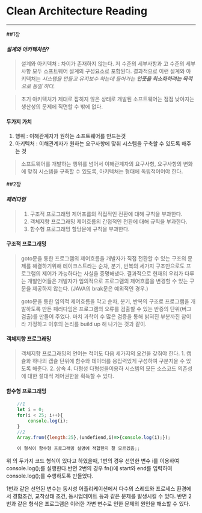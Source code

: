 # Clean Architecture Reading
---

##1장

#### *설계와 아키텍처란?*
>설계와 아키텍처 : 차이가 존재하지 않는다.
저 수준의 세부사항과 고 수준의 세부사항 모두 소프트웨어 설계의 구성요소로 포함된다. 
결과적으로 이런 설계와 아키텍처는 *시스템을 만들고 유지보수 하는데 들어가는 **인풋을 최소화하려는 목적**으로 동일 하다.*

>초기 아키텍처가 제대로 잡히지 않은 상태로 개발된 소프트웨어는 점점 낮아지는 생산성의 문제에 직면할 수 밖에 없다.

#### **두가지 가치** 
1. 행위 : 이해관계자가 원하는 소프트웨어를 만드는것
2.  아키텍처 : 이해관계자가 원하는 요구사항에 맞춰 시스템을 구축할 수 있도록 해주는 것
> 소프트웨어를 개발하는 행위를 넘어서 이해관계자의 요구사항, 요구사항의 변화에 맞춰 시스템을 구축할 수 있도록, 아키텍처는 형태에 독립적이어야 한다.



##2장

#### *패러다임*
>
>1. 구조적 프로그래밍
    제어프름의 직접적인 전환에 대해 규칙을 부과한다.
>2. 객체지향 프로그래밍
    제어흐름의 간접적인 전환에 대해 규칙을 부과한다.
>3. 함수형 프로그래밍
    할당문에 규칙을 부과한다.

#### 구조적 프로그래밍
>goto문을 통한 프로그램의 제어흐름을 개발자가 직접 전환할 수 있는 구조의 문제를 해결하기위해 테이크스트라는 순차, 분기, 반복의 세가지 구조만으로도 프로그램의 제어가 가능하다는 사실을 증명해냈다. 
결과적으로 현재의 우리가 다루는 개발언어들은 개발자가 임의적으로 프로그램의 제어흐름을 변경할 수 있는 구문을 제공하지 않는다. (JAVA의 brak문은 예외적인 경우.)
>
>goto문을 통한 임의적 제어흐름을 막고 순차, 분기, 반복의 구조로 프로그램을 개발하도록 만든 패러다임은 프로그램의 오류를 검출할 수 있는 반증의 단위(버그검출)를 만들어 주었다. 마치 과학이 수 많은 검증을 통해 밝혀진 부분까진 참이라 가정하고 이후의 논리를 build up 해 나가는 것과 같이.


#### 객체지향 프로그래밍
>객체지향 프로그래밍의 언어는 적어도 다음 세가지의 요건을 갖춰야 한다.
    1. 캡슐화
        하나의 캡슐 단위에 함수와 데이터를 응집력있게 구성하여 구분지을 수 있도록 해준다. 
    2. 상속 
    4. 다형성
    다형성을이용하 시스템의 모든 소스코드 의존성에 대한 절대적 제어권한을 획득할 수 있다. 

#### 함수형 프로그래밍
``` js
    //1
    let i = 0;
    for(i < 25; i++){
        console.log(i);
    }
    //2
    Array.from({length:25},(undefiend,i)=>{console.log(i);});

    이 형식이 함수형 프로그래밍 설명에 적합한지 잘 모르겠음;;
```
위 의 두가지 코드 형식이 있다고 하였을때, 1번의 경우 선언한 변수 i를 이용하여 console.log();를 실행한다.반면 2번의 경우 fn()에 start와 end를 입력하여 console.log();를 수행하도록 만들었다.



1번과 같은 선언된 변수는 동시성 어플리케이션에서 다수의 스레드와 프로세스 환경에서 경합조건, 교착상태 조건, 동시업데이트 등과 같은 문제를 발생시킬 수 있다. 반면 2번과 같은 형식은 프로그램은 이러한 가변 변수로 인한 문제의 원인을 해소할 수 있다.

